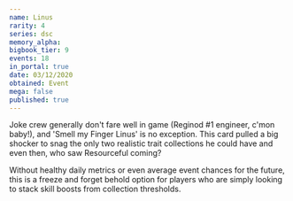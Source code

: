 ```yaml
---
name: Linus
rarity: 4
series: dsc
memory_alpha:
bigbook_tier: 9
events: 18
in_portal: true
date: 03/12/2020
obtained: Event
mega: false
published: true
---
```


Joke crew generally don't fare well in game (Reginod #1 engineer, c'mon baby!), and 'Smell my Finger Linus' is no exception. This card pulled a big shocker to snag the only two realistic trait collections he could have and even then, who saw Resourceful coming?

Without healthy daily metrics or even average event chances for the future, this is a freeze and forget behold option for players who are simply looking to stack skill boosts from collection thresholds.
